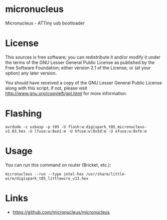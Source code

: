 micronucleus
============

Micronucleus - ATTiny usb bootloader


License
=======

This sources is free software; you can redistribute it and/or modify it under the terms of
the GNU Lesser General Public License as published by the Free Software Foundation;
either version 2.1 of the License, or (at your option) any later version.

You should have received a copy of the GNU Lesser General Public License along with this
script; if not, please visit http://www.gnu.org/copyleft/gpl.html for more information.


Flashing
========

	avrdude -c usbasp -p t85 -U flash:w:digispark_t85_micronucleus-v2.03.hex -U lfuse:w:0xe1:m -U hfuse:w:0x5d:m -U efuse:w:0xfe:m


Usage
=====

You can run this command on router (Bricket, etc.):

	micronucleus --run --type intel-hex /usr/share/little-wire/digispark_t85_littlewire_v13.hex


Links
=====

* https://github.com/micronucleus/micronucleus
